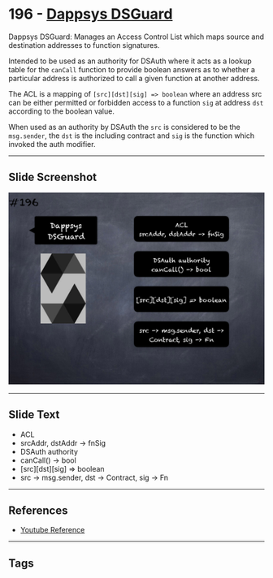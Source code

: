 # 196 - [Dappsys DSGuard](Dappsys%20DSGuard.md)
Dappsys DSGuard: Manages an Access Control List which maps source and destination addresses to function signatures. 

Intended to be used as an authority for DSAuth where it acts as a lookup table for the `canCall` function to provide boolean answers as to whether a particular address is authorized to call a given function at another address. 

The ACL is a mapping of `[src][dst][sig] => boolean` where an address src can be either permitted or forbidden access to a function `sig` at address `dst` according to the boolean value. 

When used as an authority by DSAuth the `src` is considered to be the `msg.sender`, the `dst` is the including contract and `sig` is the function which invoked the auth modifier.
___
## Slide Screenshot
![196.png](../images/solidity201/196.png)
___
## Slide Text
- ACL
- srcAddr, dstAddr -> fnSig
- DSAuth authority
- canCall() -> bool
- [src][dst][sig] => boolean
- src -> msg.sender, dst -> Contract, sig -> Fn
___
## References
- [Youtube Reference](https://youtu.be/0kx8M4u5980?t=1245)
___
## Tags